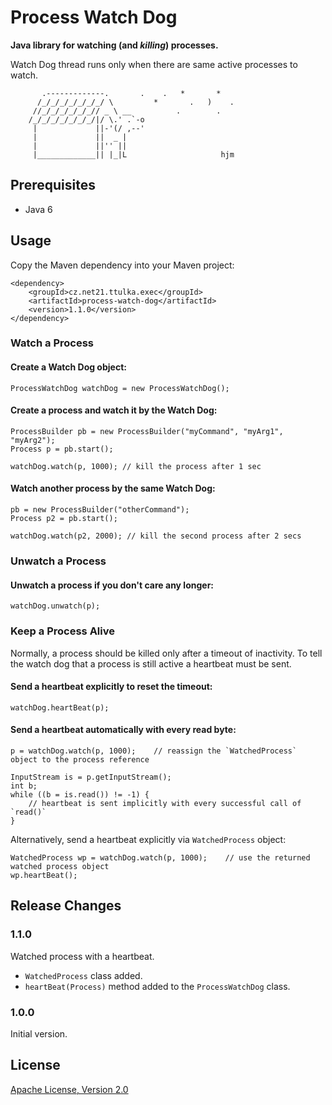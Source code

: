# Process Watch Dog

**Java library for watching (and *killing*) processes.**

Watch Dog thread runs only when there are same active processes to watch.

```
       .-------------.       .    .   *       *   
      /_/_/_/_/_/_/_/ \         *       .   )    .
     //_/_/_/_/_/_// _ \ __          .        .   
    /_/_/_/_/_/_/_/|/ \.' .`-o                    
     |             ||-'(/ ,--'                    
     |             ||  _ |                        
     |             ||'' ||                        
     |_____________|| |_|L                     hjm
```

## Prerequisites
- Java 6

## Usage

Copy the Maven dependency into your Maven project:
```
<dependency>
    <groupId>cz.net21.ttulka.exec</groupId>
    <artifactId>process-watch-dog</artifactId>
    <version>1.1.0</version>
</dependency>
```

### Watch a Process

#### Create a Watch Dog object:
```
ProcessWatchDog watchDog = new ProcessWatchDog();
```

#### Create a process and watch it by the Watch Dog:
```
ProcessBuilder pb = new ProcessBuilder("myCommand", "myArg1", "myArg2");
Process p = pb.start();

watchDog.watch(p, 1000); // kill the process after 1 sec
```

#### Watch another process by the same Watch Dog:
```
pb = new ProcessBuilder("otherCommand");
Process p2 = pb.start();

watchDog.watch(p2, 2000); // kill the second process after 2 secs
```

### Unwatch a Process

#### Unwatch a process if you don't care any longer:
```
watchDog.unwatch(p);
```

### Keep a Process Alive
Normally, a process should be killed only after a timeout of inactivity. 
To tell the watch dog that a process is still active a heartbeat must be sent. 

#### Send a heartbeat explicitly to reset the timeout:
```
watchDog.heartBeat(p);
```

#### Send a heartbeat automatically with every read byte:
```
p = watchDog.watch(p, 1000);    // reassign the `WatchedProcess` object to the process reference

InputStream is = p.getInputStream();
int b;
while ((b = is.read()) != -1) {
    // heartbeat is sent implicitly with every successful call of `read()` 
}
``` 
Alternatively, send a heartbeat explicitly via `WatchedProcess` object:
```
WatchedProcess wp = watchDog.watch(p, 1000);    // use the returned watched process object
wp.heartBeat();
```

## Release Changes

### 1.1.0
Watched process with a heartbeat.

- `WatchedProcess` class added.
- `heartBeat(Process)` method added to the `ProcessWatchDog` class.

### 1.0.0
Initial version.

## License

[Apache License, Version 2.0](http://www.apache.org/licenses/LICENSE-2.0)